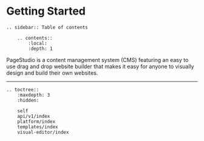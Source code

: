 Getting Started 
=================

```eval_rst
.. sidebar:: Table of contents

    .. contents::
        :local:
        :depth: 1
```
PageStudio is a content management system (CMS) featuring an easy to use drag and drop website builder that makes it easy for anyone to visually design and build their own websites. 

<hr>

```eval_rst
.. toctree::
    :maxdepth: 3
    :hidden:

    self
    api/v1/index
    platform/index
    templates/index
    visual-editor/index
```